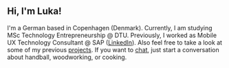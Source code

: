 ## Hi, I'm Luka!

I'm a German based in Copenhagen (Denmark). Currently, I am studying MSc Technology Entrepreneurship @ DTU. Previously, I worked as Mobile UX Technology Consultant @ SAP ([LinkedIn](https://www.linkedin.com/in/harambasic/)). Also feel free to take a look at some of my previous [projects](/projects). If you want to <a href="mailto:business@harambasic.de" rel="me">chat</a>, just start a conversation about handball, woodworking, or cooking.
